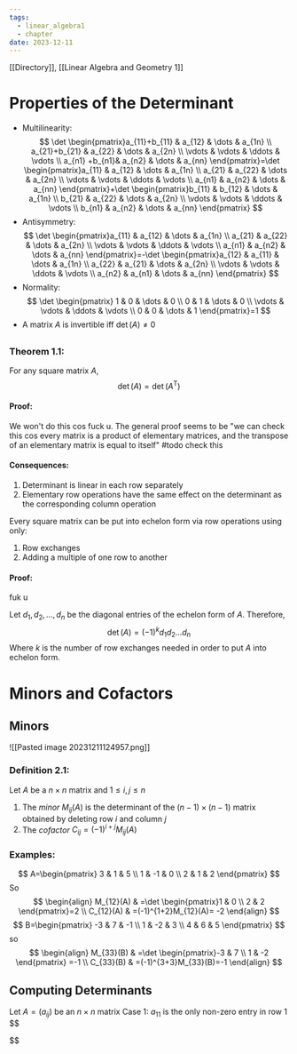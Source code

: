 ```yaml
---
tags:
  - linear_algebra1
  - chapter
date: 2023-12-11
---
```

[[Directory]], [[Linear Algebra and Geometry 1]]
# Properties of the Determinant
- Multilinearity:
$$
\det \begin{pmatrix}a_{11}+b_{11} & a_{12} & \dots & a_{1n} \\ a_{21}+b_{21} & a_{22} & \dots & a_{2n} \\ \vdots & \vdots & \ddots & \vdots \\ a_{n1} +b_{n1}& a_{n2} & \dots & a_{nn} \end{pmatrix}=\det \begin{pmatrix}a_{11} & a_{12} & \dots & a_{1n} \\ a_{21} & a_{22} & \dots & a_{2n} \\ \vdots & \vdots & \ddots & \vdots \\ a_{n1} & a_{n2} & \dots & a_{nn} \end{pmatrix}+\det \begin{pmatrix}b_{11} & b_{12} & \dots & a_{1n} \\ b_{21} & a_{22} & \dots & a_{2n} \\ \vdots & \vdots & \ddots & \vdots \\ b_{n1} & a_{n2} & \dots & a_{nn} \end{pmatrix}
$$
- Antisymmetry:
$$
\det \begin{pmatrix}a_{11} & a_{12} & \dots & a_{1n} \\ a_{21} & a_{22} & \dots & a_{2n} \\ \vdots & \vdots & \ddots & \vdots \\ a_{n1} & a_{n2} & \dots & a_{nn} \end{pmatrix}=-\det \begin{pmatrix}a_{12} & a_{11} & \dots & a_{1n} \\ a_{22} & a_{21} & \dots & a_{2n} \\ \vdots & \vdots & \ddots & \vdots \\ a_{n2} & a_{n1} & \dots & a_{nn} \end{pmatrix}
$$
- Normality:
$$
\det \begin{pmatrix}
1 & 0 & \dots & 0 \\
0 & 1 & \dots & 0 \\
\vdots & \vdots & \ddots & \vdots \\
0 & 0 & \dots & 1
\end{pmatrix}=1
$$
- A matrix ${} A {}$ is invertible iff ${} \det (A)\neq0 {}$
## 
### Theorem 1.1:
For any square matrix ${} A$, 
$$
\det(A)=\det(A^{\mathrm{T}})
$$
#### Proof:
We won't do this cos fuck u. The general proof seems to be "we can check this cos every matrix is a product of elementary matrices, and the transpose of an elementary matrix is equal to itself"
#todo check this
#### Consequences:
1. Determinant is linear in each row separately
2. Elementary row operations have the same effect on the determinant as the corresponding column operation

Every square matrix can be put into echelon form via row operations using only:
1. Row exchanges
2. Adding a multiple of one row to another
#### Proof:
fuk u

Let ${} d_{1},\, d_{2},\,\dots,\,d_{n} {}$ be the diagonal entries of the echelon form of $A$. Therefore, 
$$
\det(A)=(-1)^{k}d_{1} d_{2}\dots d_{n}
$$
Where $k$ is the number of row exchanges needed in order to put $A$ into echelon form.
# Minors and Cofactors
## Minors
![[Pasted image 20231211124957.png]]
### Definition 2.1:
Let $A$ be a ${} n \times  n {}$ matrix and ${} 1\leq i,\, j\leq n {}$
1. The *minor* ${} M_{ij}(A) {}$ is the determinant of the ${} (n-1)\times (n-1) {}$ matrix obtained by deleting row $i$ and column $j$
2. The *cofactor* ${} C_{ij}=(-1)^{i+j}M_{ij}(A) {}$
### Examples:
$$
A=\begin{pmatrix}
3 & 1 & 5 \\
1 & -1 & 0 \\
2 & 1 & 2
\end{pmatrix}
$$
So 
$$
\begin{align}
 M_{12}(A) & =\det  \begin{pmatrix}1 & 0 \\ 2 & 2 \end{pmatrix}=2 \\
 C_{12}(A) & =(-1)^{1+2}M_{12}(A)=  -2
 \end{align}
$$
$$
B=\begin{pmatrix}
-3 & 7 & -1 \\
1 & -2 & 3 \\
4 & 6 & 5
\end{pmatrix}
$$
so
$$
\begin{align}
 M_{33}(B)  & =\det \begin{pmatrix}-3 & 7 \\ 1 & -2 \end{pmatrix}  =-1 \\
C_{33}(B) & =(-1)^{3+3}M_{33}(B)=-1
 \end{align}
$$
## Computing Determinants
Let ${} A=(a_{ij}) {}$ be an ${} n\times n {}$ matrix
Case 1:
$a_{11}$ is the only non-zero entry in row 1
$$

$$